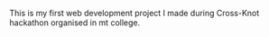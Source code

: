 This is my first web development project I made during Cross-Knot hackathon organised in mt college.
